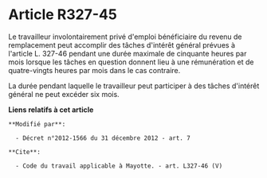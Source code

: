 # Article R327-45

Le travailleur involontairement privé d'emploi bénéficiaire du revenu de remplacement peut accomplir des tâches d'intérêt
général prévues à l'article L. 327-46 pendant une durée maximale de cinquante heures par mois lorsque les tâches en question
donnent lieu à une rémunération et de quatre-vingts heures par mois dans le cas contraire. 

La durée pendant laquelle le travailleur peut participer à des tâches d'intérêt général ne peut excéder six mois.

**Liens relatifs à cet article**

	**Modifié par**:

	  - Décret n°2012-1566 du 31 décembre 2012 - art. 7

	**Cite**:

	  - Code du travail applicable à Mayotte. - art. L327-46 (V)
